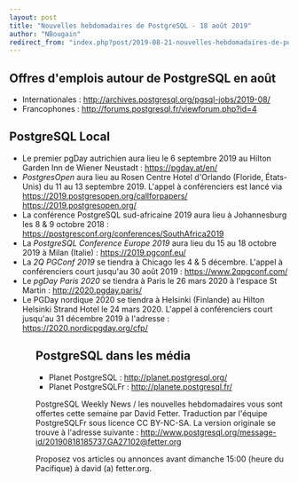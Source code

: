 ```yaml
---
layout: post
title: "Nouvelles hebdomadaires de PostgreSQL - 18 août 2019"
author: "NBougain"
redirect_from: "index.php?post/2019-08-21-nouvelles-hebdomadaires-de-postgresql-18-aout-2019 "
---
```




<h2>Offres d'emplois autour de PostgreSQL en ao&ucirc;t</h2>

<ul>

<li>Internationales : <a target="_blank" href="http://archives.postgresql.org/pgsql-jobs/2019-08/">http://archives.postgresql.org/pgsql-jobs/2019-08/</a></li>

<li>Francophones : <a target="_blank" href="http://forums.postgresql.fr/viewforum.php?id=4">http://forums.postgresql.fr/viewforum.php?id=4</a></li>

</ul>

<h2>PostgreSQL Local</h2>

<ul>

<li>Le premier pgDay autrichien aura lieu le 6 septembre 2019 au Hilton Garden Inn de Wiener Neustadt&nbsp;: <a target="_blank" href="https://pgday.at/en/">https://pgday.at/en/</a></li>

<li><em>PostgresOpen</em> aura lieu au Rosen Centre Hotel d'Orlando (Floride, &Eacute;tats-Unis) du 11 au 13 septembre 2019. L'appel &agrave; conf&eacute;renciers est lanc&eacute; via <a target="_blank" href="https://2019.postgresopen.org/callforpapers/">https://2019.postgresopen.org/callforpapers/</a> <a target="_blank" href="https://2019.postgresopen.org/">https://2019.postgresopen.org/</a></li>

<li>La conf&eacute;rence PostgreSQL sud-africaine 2019 aura lieu &agrave; Johannesburg les 8 & 9 octobre 2018&nbsp;: <a target="_blank" href="https://postgresconf.org/conferences/SouthAfrica2019">https://postgresconf.org/conferences/SouthAfrica2019</a></li>

<li>La <em>PostgreSQL Conference Europe 2019</em> aura lieu du 15 au 18 octobre 2019 &agrave; Milan (Italie)&nbsp;: <a target="_blank" href="https://2019.pgconf.eu/">https://2019.pgconf.eu/</a></li>

<li>La <em>2Q PGConf 2019</em> se tiendra &agrave; Chicago les 4 & 5 d&eacute;cembre. L'appel &agrave; conf&eacute;renciers court jusqu'au 30 ao&ucirc;t 2019&nbsp;: <a target="_blank" href="https://www.2qpgconf.com/">https://www.2qpgconf.com/</a></li>

<li>Le <em>pgDay Paris 2020</em> se tiendra &agrave; Paris le 26 mars 2020 &agrave; l'espace St Martin&nbsp;: <a target="_blank" href="http://2020.pgday.paris/">http://2020.pgday.paris/</a></li>

<li>Le PGDay nordique 2020 se tiendra &agrave; Helsinki (Finlande) au Hilton Helsinki Strand Hotel le 24 mars 2020. L'appel &agrave; conf&eacute;renciers court jusqu'au 31 d&eacute;cembre 2019 &agrave; l'adresse&nbsp;: <a target="_blank" href="https://2020.nordicpgday.org/cfp/">https://2020.nordicpgday.org/cfp/</a></li>

<ul>

<h2>PostgreSQL dans les m&eacute;dia</h2>

<ul>

<li>Planet PostgreSQL : <a target="_blank" href="http://planet.postgresql.org/">http://planet.postgresql.org/</a></li>

<li>Planet PostgreSQLFr : <a target="_blank" href="http://planete.postgresql.fr/">http://planete.postgresql.fr/</a></li>

</ul>

<p>PostgreSQL Weekly News / les nouvelles hebdomadaires vous sont offertes cette semaine par David Fetter. Traduction par l'&eacute;quipe PostgreSQLFr sous licence CC BY-NC-SA. La version originale se trouve &agrave; l'adresse suivante : <a target="_blank" href="http://www.postgresql.org/message-id/20190818185737.GA27102@fetter.org">http://www.postgresql.org/message-id/20190818185737.GA27102@fetter.org</a></p>

<p>Proposez vos articles ou annonces avant dimanche 15:00 (heure du Pacifique) &agrave; david (a) fetter.org.</p>